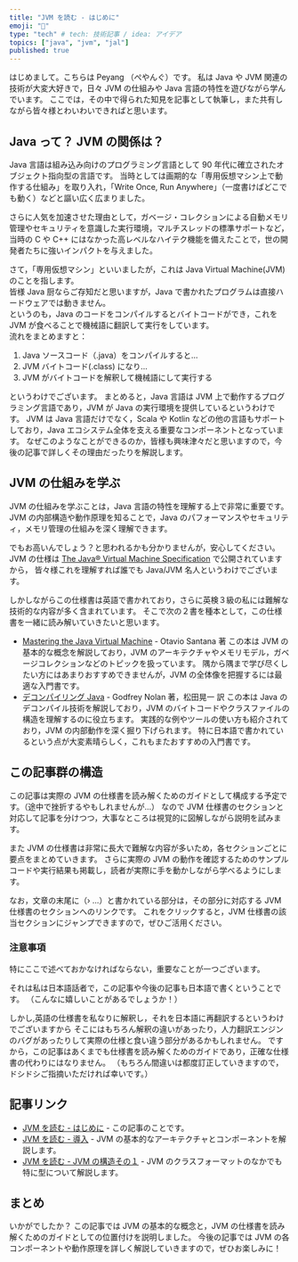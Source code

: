 ```yaml
---
title: "JVM を読む - はじめに"
emoji: "🧬"
type: "tech" # tech: 技術記事 / idea: アイデア
topics: ["java", "jvm", "jal"]
published: true
---
```


はじめまして。こちらは Peyang （ぺやんぐ）です。
私は Java や JVM 関連の技術が大変大好きで，日々 JVM の仕組みや Java 言語の特性を遊びながら学んでいます。
ここでは，その中で得られた知見を記事として執筆し，また共有しながら皆々様とわいわいできればと思います。

## Java って？ JVM の関係は？

Java 言語は組み込み向けのプログラミング言語として 90 年代に確立されたオブジェクト指向型の言語です。
当時としては画期的な「専用仮想マシン上で動作する仕組み」を取り入れ，「Write Once, Run Anywhere」（一度書けばどこでも動く）などと謳い広く広まりました。

さらに人気を加速させた理由として，ガベージ・コレクションによる自動メモリ管理やセキュリティを意識した実行環境，マルチスレッドの標準サポートなど，
当時の C や C++ にはなかった高レベルなハイテク機能を備えたことで，世の開発者たちに強いインパクトを与えました。

さて，「専用仮想マシン」といいましたが，これは Java Virtual Machine(JVM) のことを指します。  
皆様 Java 厨ならご存知だと思いますが，Java で書かれたプログラムは直接ハードウェアでは動きません。  
というのも，Java のコードをコンパイルするとバイトコードができ，これを JVM が食べることで機械語に翻訳して実行をしています。  
流れをまとめますと：

1. Java ソースコード（.java）をコンパイルすると…
2. JVM バイトコード(.class) になり…
3. JVM がバイトコードを解釈して機械語にして実行する

というわけでございます。
まとめると，Java 言語は JVM 上で動作するプログラミング言語であり，JVM が Java の実行環境を提供しているというわけです。
JVM は Java 言語だけでなく，Scala や Kotlin などの他の言語もサポートしており，Java エコシステム全体を支える重要なコンポーネントとなっています。
なぜこのようなことができるのか，皆様も興味津々だと思いますので，今後の記事で詳しくその理由だったりを解説します。

## JVM の仕組みを学ぶ

JVM の仕組みを学ぶことは，Java 言語の特性を理解する上で非常に重要です。
JVM の内部構造や動作原理を知ることで，Java のパフォーマンスやセキュリティ，メモリ管理の仕組みを深く理解できます。

でもお高いんでしょう？と思われるかも分かりませんが，安心してください。
JVM の仕様は [The Java® Virtual Machine Specification](https://docs.oracle.com/javase/specs/jvms/se7/html/index.html) で公開されていますから，
皆々様これを理解すれば誰でも Java/JVM 名人というわけでございます。

しかしながらこの仕様書は英語で書かれており，さらに英検３級の私には難解な技術的な内容が多く含まれています。
そこで次の２書を種本として，この仕様書を一緒に読み解いていきたいと思います。

+ [Mastering the Java Virtual Machine](https://www.amazon.co.jp/dp/1835467962) - Otavio Santana 著
  この本は JVM の基本的な概念を解説しており，JVM のアーキテクチャやメモリモデル，ガベージコレクションなどのトピックを扱っています。
  隅から隅まで学び尽くしたい方にはあまりおすすめできませんが，JVM の全体像を把握するには最適な入門書です。
+ [デコンパイリング Java](https://www.amazon.co.jp/dp/4873114497) - Godfrey Nolan 著，松田晃一 訳
  この本は Java のデコンパイル技術を解説しており，JVM のバイトコードやクラスファイルの構造を理解するのに役立ちます。
  実践的な例やツールの使い方も紹介されており，JVM の内部動作を深く掘り下げられます。
  特に日本語で書かれているという点が大変素晴らしく，これもまたおすすめの入門書です。
  
## この記事群の構造

この記事は実際の JVM の仕様書を読み解くためのガイドとして構成する予定です。（途中で挫折するやもしれませんが…）
なので JVM 仕様書のセクションと対応して記事を分けつつ，大事なところは視覚的に図解しながら説明を試みます。

また JVM の仕様書は非常に長大で難解な内容が多いため，各セクションごとに要点をまとめていきます。
さらに実際の JVM の動作を確認するためのサンプルコードや実行結果も掲載し，読者が実際に手を動かしながら学べるようにします。

なお，文章の末尾に（› …）と書かれている部分は，その部分に対応する JVM 仕様書のセクションへのリンクです。
これをクリックすると，JVM 仕様書の該当セクションにジャンプできますので，ぜひご活用ください。

### 注意事項

特にここで述べておかなければならない，重要なことが一つございます。 

それは私は日本語話者で，この記事や今後の記事も日本語で書くということです。 （こんなに嬉しいことがあるでしょうか！） 

しかし,英語の仕様書を私なりに解釈し，それを日本語に再翻訳するというわけでございますから
そこにはもちろん解釈の違いがあったり，人力翻訳エンジンのバグがあったりして実際の仕様と食い違う部分があるかもしれません。
ですから，この記事はあくまでも仕様書を読み解くためのガイドであり，正確な仕様書の代わりにはなりません。
（もちろん間違いは都度訂正していきますので，ドシドシご指摘いただければ幸いです。）

## 記事リンク

- [JVM を読む - はじめに](#) - この記事のことです。
- [JVM を読む - 導入](reading-jvm-chapter-01) - JVM の基本的なアーキテクチャとコンポーネントを解説します。
- [JVM を読む - JVM の構造その１](reading-jvm-chapter-02-1-4) - JVM のクラスフォーマットのなかでも特に型について解説します。

## まとめ

いかがでしたか？
この記事では JVM の基本的な概念と，JVM の仕様書を読み解くためのガイドとしての位置付けを説明しました。
今後の記事では JVM の各コンポーネントや動作原理を詳しく解説していきますので，ぜひお楽しみに！

